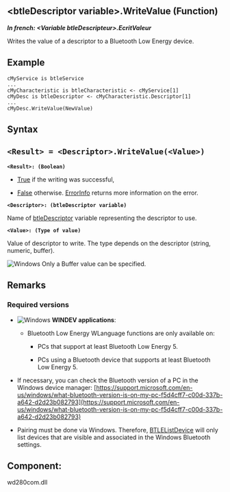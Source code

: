 


## &lt;btleDescriptor variable&gt;.WriteValue (Function)

***In french: &lt;Variable btleDescripteur&gt;.EcritValeur***



<a name="XUse"></a>
<a name="Use"></a>
<a name="description"></a>
Writes the value of a descriptor to a Bluetooth Low Energy device.


<a name="Example1"></a>
<a name="sample_code"></a>

## Example


```wl
cMyService is btleService
...
cMyCharacteristic is btleCharacteristic <- cMyService[1]
cMyDesc is btleDescriptor <- cMyCharacteristic.Descriptor[1]
...
cMyDesc.WriteValue(NewValue)
```

<a name="XSYNTAX"></a>

## Syntax
<a name="SYNTAX1"></a>

`<Result> = <Descriptor>.WriteValue(<Value>)`
---

**`<Result>: (Boolean)`**



- <u><u><u><u>True</u></u></u></u> if the writing was successful,

- <u><u><u><u>False</u></u></u></u> otherwise. [ErrorInfo](../WDLang1/3013008.md) returns more information on the error.




**`<Descriptor>: (btleDescriptor variable)`**

Name of [btleDescriptor](../WDLang3/1000022064.md) variable representing the descriptor to use.

**`<Value>: (Type of value)`**

Value of descriptor to write. The type depends on the descriptor (string, numeric, buffer).

![Windows](https://doc.pcsoft.fr/ext/images/us/WINDOWS.png) Only a Buffer value can be specified.



<a name="NOTE0"></a>
<a name="NOTE0_1"></a>

## Remarks


### Required versions
<a name="required_versions_ELTPARAGRAPHE000196"></a>



- ![Windows](https://doc.pcsoft.fr/ext/images/us/WINDOWS.png) **WINDEV applications**: 

	- Bluetooth Low Energy WLanguage functions are only available on:  

		- PCs that support at least Bluetooth Low Energy 5. 

		- PCs using a Bluetooth device that supports at least Bluetooth Low Energy 5. 




- If necessary, you can check the Bluetooth version of a PC in the Windows device manager: [https://support.microsoft.com/en-us/windows/what-bluetooth-version-is-on-my-pc-f5d4cff7-c00d-337b-a642-d2d23b082793](https://support.microsoft.com/en-us/windows/what-bluetooth-version-is-on-my-pc-f5d4cff7-c00d-337b-a642-d2d23b082793)

- Pairing must be done via Windows. Therefore, [BTLEListDevice](../WDLang3/1000021882.md) will only list devices that are visible and associated in the Windows Bluetooth settings.




<a name="XComponent"></a>

## Component:
wd280com.dll
